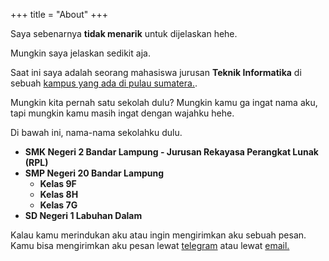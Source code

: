 +++
title = "About"
+++

Saya sebenarnya **tidak menarik** untuk dijelaskan hehe.

Mungkin saya jelaskan sedikit aja.

Saat ini saya adalah seorang mahasiswa jurusan **Teknik Informatika** di sebuah [kampus yang ada di pulau sumatera.](https://www.itera.ac.id/).

Mungkin kita pernah satu sekolah dulu? Mungkin kamu ga ingat nama aku, tapi mungkin kamu masih ingat dengan wajahku hehe.

Di bawah ini, nama-nama sekolahku dulu.

- **SMK Negeri 2 Bandar Lampung - Jurusan Rekayasa Perangkat Lunak (RPL)**
- **SMP Negeri 20 Bandar Lampung**
  - **Kelas 9F**
  - **Kelas 8H**
  - **Kelas 7G**
- **SD Negeri 1 Labuhan Dalam**

Kalau kamu merindukan aku atau ingin mengirimkan aku sebuah pesan. Kamu bisa mengirimkan aku pesan lewat [telegram](https://t.me/andikadinata) atau lewat [email.](mailto:halo@andikadinata.tech)

